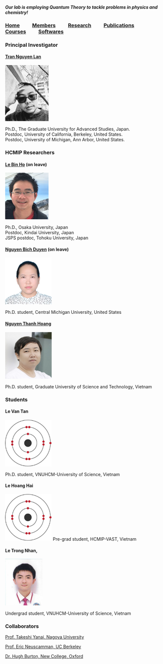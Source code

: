 **_Our lab is employing Quantum Theory to tackle problems in physics and chemistry!_**
  
### [Home](index.md)<img src="test_space.png" width="40" height="1">[**Members**](members.md)<img src="test_space.png" width="40" height="1">[Research](research.md)<img src="test_space.png" width="40" height="1">[Publications](Publications)<img src="test_space.png" width="40" height="1">[Courses](courses.md)<img src="test_space.png" width="40" height="1">[Softwares](softwares.md)

### **Principal Investigator**
#### [Tran Nguyen Lan](LanTran_CV_0421.pdf)

<img src="Lan2.jpg" width="140" height="180">

<p>Ph.D., The Graduate University for Advanced Studies, Japan.<br>
Postdoc, University of California, Berkeley, United States.<br>
Postdoc, University of Michigan, Ann Arbor, United States.<p>

### **HCMIP Researchers**
#### [Le Bin Ho](DrLeBinHo-CV.pdf) (on leave)

<img src="BinHo.jpg" width="140" height="150">

<p> Ph.D., Osaka University, Japan <br>
 Postdoc, Kindai University, Japan <br>
JSPS postdoc, Tohoku University, Japan <p>

#### [Nguyen Bich Duyen](NguyenBichDuyen-EN.pdf) (on leave)

<img src="Duyen.jpg" width="150" height="150">
  
Ph.D. student, Central Michigan University, United States

#### [Nguyen Thanh Hoang](NguyenThanhHoang-CV.pdf)

<img src="Hoang.jpg" width="150" height="150">
  
Ph.D. student, Graduate University of Science and Technology, Vietnam

### **Students**

#### Le Van Tan

<img src="Tan2.jpg" width="150" height="150">
  
Ph.D. student, VNUHCM-University of Science, Vietnam

#### Le Hoang Hai 

<img src="Hai2.jpg" width="150" height="150">
Pre-grad student, HCMIP-VAST, Vietnam

#### Le Trong Nhan, 

<img src="Nhan.jpg" width="120" height="150">
  
Undergrad student, VNUHCM-University of Science, Vietnam
  
### **Collaborators**
  [Prof. Takeshi Yanai, Nagoya University](https://www.iaqms.org/members/yanai.php)

  [Prof. Eric Neuscamman, UC Berkeley](https://neuscammanlab.com/)

  [Dr. Hugh Burton, New College, Oxford](https://www.hughburton.com/)
